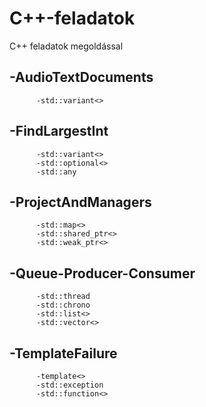 # C++-feladatok
C++ feladatok megoldással

## -AudioTextDocuments<br/>
          -std::variant<>

## -FindLargestInt<br/>
          -std::variant<>
          -std::optional<>
          -std::any

## -ProjectAndManagers<br/>
          -std::map<>
          -std::shared_ptr<>
          -std::weak_ptr<>
          
## -Queue-Producer-Consumer<br/>
          -std::thread
          -std::chrono
          -std::list<>
          -std::vector<>

## -TemplateFailure<br/>
          -template<>
          -std::exception
          -std::function<>
